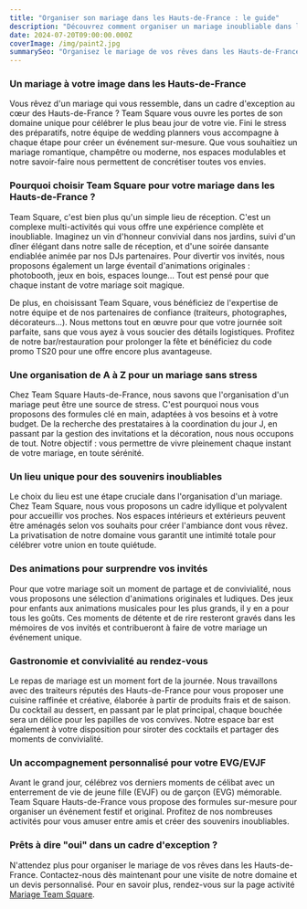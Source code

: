 ```yaml
---
title: "Organiser son mariage dans les Hauts-de-France : le guide"
description: "Découvrez comment organiser un mariage inoubliable dans les Hauts-de-France avec Team Square. Un lieu unique, des services sur-mesure et une équipe dédiée."
date: 2024-07-20T09:00:00.000Z
coverImage: /img/paint2.jpg
summarySeo: "Organisez le mariage de vos rêves dans les Hauts-de-France grâce à Team Square : lieu de réception unique, formules clé en main, et animations originales."
---
```


### Un mariage à votre image dans les Hauts-de-France

Vous rêvez d'un mariage qui vous ressemble, dans un cadre d'exception au cœur des Hauts-de-France ? Team Square vous ouvre les portes de son domaine unique pour célébrer le plus beau jour de votre vie. Fini le stress des préparatifs, notre équipe de wedding planners vous accompagne à chaque étape pour créer un événement sur-mesure. Que vous souhaitiez un mariage romantique, champêtre ou moderne, nos espaces modulables et notre savoir-faire nous permettent de concrétiser toutes vos envies.

### Pourquoi choisir Team Square pour votre mariage dans les Hauts-de-France ?

Team Square, c'est bien plus qu'un simple lieu de réception. C'est un complexe multi-activités qui vous offre une expérience complète et inoubliable. Imaginez un vin d'honneur convivial dans nos jardins, suivi d'un dîner élégant dans notre salle de réception, et d'une soirée dansante endiablée animée par nos DJs partenaires. Pour divertir vos invités, nous proposons également un large éventail d'animations originales : photobooth, jeux en bois, espaces lounge... Tout est pensé pour que chaque instant de votre mariage soit magique.

De plus, en choisissant Team Square, vous bénéficiez de l'expertise de notre équipe et de nos partenaires de confiance (traiteurs, photographes, décorateurs...). Nous mettons tout en œuvre pour que votre journée soit parfaite, sans que vous ayez à vous soucier des détails logistiques. Profitez de notre bar/restauration pour prolonger la fête et bénéficiez du code promo TS20 pour une offre encore plus avantageuse.

### Une organisation de A à Z pour un mariage sans stress

Chez Team Square Hauts-de-France, nous savons que l'organisation d'un mariage peut être une source de stress. C'est pourquoi nous vous proposons des formules clé en main, adaptées à vos besoins et à votre budget. De la recherche des prestataires à la coordination du jour J, en passant par la gestion des invitations et la décoration, nous nous occupons de tout. Notre objectif : vous permettre de vivre pleinement chaque instant de votre mariage, en toute sérénité.

### Un lieu unique pour des souvenirs inoubliables

Le choix du lieu est une étape cruciale dans l'organisation d'un mariage. Chez Team Square, nous vous proposons un cadre idyllique et polyvalent pour accueillir vos proches. Nos espaces intérieurs et extérieurs peuvent être aménagés selon vos souhaits pour créer l'ambiance dont vous rêvez. La privatisation de notre domaine vous garantit une intimité totale pour célébrer votre union en toute quiétude.

### Des animations pour surprendre vos invités

Pour que votre mariage soit un moment de partage et de convivialité, nous vous proposons une sélection d'animations originales et ludiques. Des jeux pour enfants aux animations musicales pour les plus grands, il y en a pour tous les goûts. Ces moments de détente et de rire resteront gravés dans les mémoires de vos invités et contribueront à faire de votre mariage un événement unique.

### Gastronomie et convivialité au rendez-vous

Le repas de mariage est un moment fort de la journée. Nous travaillons avec des traiteurs réputés des Hauts-de-France pour vous proposer une cuisine raffinée et créative, élaborée à partir de produits frais et de saison. Du cocktail au dessert, en passant par le plat principal, chaque bouchée sera un délice pour les papilles de vos convives. Notre espace bar est également à votre disposition pour siroter des cocktails et partager des moments de convivialité.

### Un accompagnement personnalisé pour votre EVG/EVJF

Avant le grand jour, célébrez vos derniers moments de célibat avec un enterrement de vie de jeune fille (EVJF) ou de garçon (EVG) mémorable. Team Square Hauts-de-France vous propose des formules sur-mesure pour organiser un événement festif et original. Profitez de nos nombreuses activités pour vous amuser entre amis et créer des souvenirs inoubliables.

### Prêts à dire "oui" dans un cadre d'exception ?

N'attendez plus pour organiser le mariage de vos rêves dans les Hauts-de-France. Contactez-nous dès maintenant pour une visite de notre domaine et un devis personnalisé. Pour en savoir plus, rendez-vous sur la page activité [Mariage Team Square](https://team-square.fr/eventsTeamSquare/mariage/).
